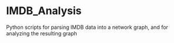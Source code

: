 # IMDB_Analysis
Python scripts for parsing IMDB data into a network graph, and for analyzing the resulting graph
